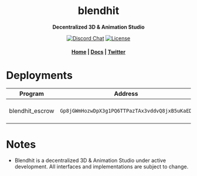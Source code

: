 <div align="center">
  <h1>blendhit</h1>

  <p>
    <strong>Decentralized 3D & Animation Studio</strong>
  </p>

  <p>
    <a href="https://discord.gg/jjCqXtcRb4"><img alt="Discord Chat" src="https://img.shields.io/discord/889725689543143425?color=blueviolet" /></a>
    <a href="https://www.gnu.org/licenses/agpl-3.0.en.html"><img alt="License" src="https://img.shields.io/github/license/clockwork-xyz/clockwork?color=turquoise" /></a>
  </p>

  <h4>
    <a href="https://blendhit.com/">Home</a>
    <span> | </span>
    <a href="https://blendhit.com/docs">Docs</a>
    <span> | </span>
    <a href="https://twitter.com/disco_sea">Twitter</a>
  </h4>  
</div>


# Deployments
| Program | Address| Devnet | Mainnet |
| ------- | ------ | ------ | ------- |
| blendhit_escrow | `Gp8jGWmHozwDpX3g1PQ6TTPazTAx3vddvQ8jxB5uKaED` | [v0.0.0](https://explorer.solana.com/address/Gp8jGWmHozwDpX3g1PQ6TTPazTAx3vddvQ8jxB5uKaED?cluster=devnet) | [ coming soon |


# Notes
- Blendhit is a decentralized 3D & Animation Studio under active development. All interfaces and implementations are subject to change. 
